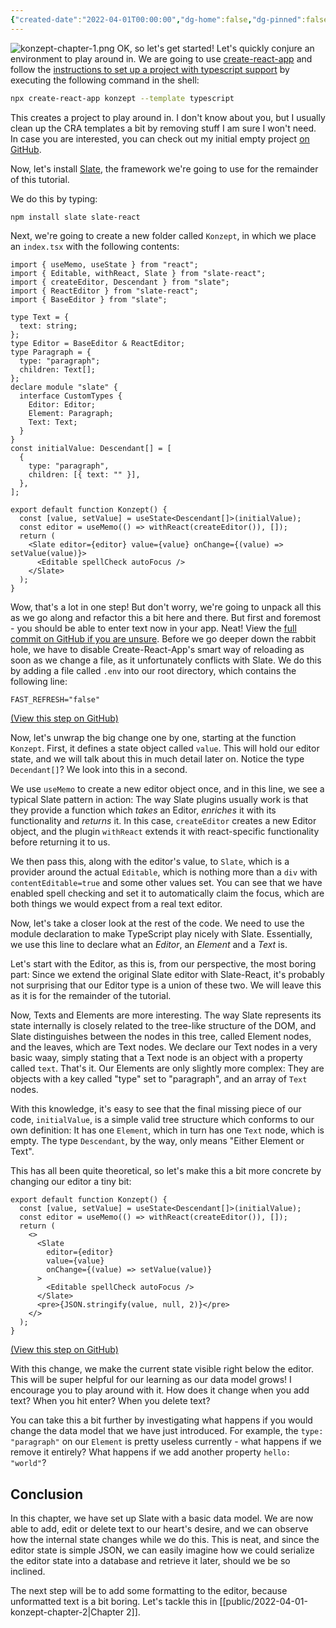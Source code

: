 ```yaml
---
{"created-date":"2022-04-01T00:00:00","dg-home":false,"dg-pinned":false,"dg-home-link":false,"dg-publish":true,"type":"post","dg-permalink":"/konzept-chapter-1/","disabled rules":["header-increment","yaml-title","yaml-title-alias","file-name-heading"],"title":"Konzept, Chapter 1: The Basics","aliases":["Konzept, Chapter 1: The Basics"],"linter-yaml-title-alias":"Konzept, Chapter 1: The Basics","updated-date":"2025-05-05T17:44:21","tags":["Tutorial","konzept"],"dg-path":"2022-04-01-konzept-chapter-1.md","permalink":"/konzept-chapter-1/","dgPassFrontmatter":true,"created":"2022-04-01T00:00:00","updated":"2025-05-05T17:44:21"}
---
```



![konzept-chapter-1.png](/img/user/attachments/konzept-chapter-1.png)
OK, so let's get started! Let's quickly conjure an environment to play around in. We are going to use [create-react-app](https://create-react-app.dev/docs/getting-started) and follow the [instructions to set up a project with typescript support](https://create-react-app.dev/docs/adding-typescript/) by executing the following command in the shell:

```bash
npx create-react-app konzept --template typescript
```

This creates a project to play around in. I don't know about you, but I usually clean up the CRA templates a bit by removing stuff I am sure I won't need. In case you are interested, you can check out my initial empty project [on GitHub](https://github.com/pflenker/konzept/tree/initial-setup).

Now, let's install [Slate](https://docs.slatejs.org/), the framework we're going to use for the remainder of this tutorial.

We do this by typing:
```bash
npm install slate slate-react
```

Next, we're going to create a new folder called `Konzept`, in which we place an `index.tsx` with the following contents:

```tsx
import { useMemo, useState } from "react";
import { Editable, withReact, Slate } from "slate-react";
import { createEditor, Descendant } from "slate";
import { ReactEditor } from "slate-react";
import { BaseEditor } from "slate";

type Text = {
  text: string;
};
type Editor = BaseEditor & ReactEditor;
type Paragraph = {
  type: "paragraph";
  children: Text[];
};
declare module "slate" {
  interface CustomTypes {
    Editor: Editor;
    Element: Paragraph;
    Text: Text;
  }
}
const initialValue: Descendant[] = [
  {
    type: "paragraph",
    children: [{ text: "" }],
  },
];

export default function Konzept() {
  const [value, setValue] = useState<Descendant[]>(initialValue);
  const editor = useMemo(() => withReact(createEditor()), []);
  return (
    <Slate editor={editor} value={value} onChange={(value) => setValue(value)}>
      <Editable spellCheck autoFocus />
    </Slate>
  );
}
```

Wow, that's a lot in one step! But don't worry, we're going to unpack all this as we go along and refactor this a bit here and there. But first and foremost - you should be able to enter text now in your app. Neat! View the [full commit on GitHub if you are unsure](https://github.com/pflenker/konzept/tree/add-slate).
Before we go deeper down the rabbit hole, we have to disable Create-React-App's smart way of reloading as soon as we change a file, as it unfortunately conflicts with Slate. We do this by adding a file called `.env` into our root directory, which contains the following line:

```
FAST_REFRESH="false"
```
[(View this step on GitHub)](https://github.com/pflenker/konzept/tree/add-dotenv)

Now, let's unwrap the big change one by one, starting at the function `Konzept`. First, it defines a state object called `value`. This will hold our editor state, and we will talk about this in much detail later on. Notice the type `Decendant[]`? We look into this in a second.

We use `useMemo` to create a new editor object once, and in this line, we see a typical Slate pattern in action: The way Slate plugins usually work is that they provide a function which _takes_ an Editor, _enriches_ it with its functionality and _returns_ it. In this case, `createEditor` creates a new Editor object, and the plugin `withReact` extends it with react-specific functionality before returning it to us.

We then pass this, along with the editor's value, to `Slate`, which is a provider around the actual `Editable`, which is nothing more than a `div` with `contentEditable=true` and some other values set. You can see that we have enabled spell checking and set it to automatically claim the focus, which are both things we would expect from a real text editor.

Now, let's take a closer look at the rest of the code. We need to use the module declaration to make TypeScript play nicely with Slate. Essentially, we use this line to declare what an _Editor_, an _Element_ and a _Text_ is.

Let's start with the Editor, as this is, from our perspective, the most boring part: Since we extend the original Slate editor with Slate-React, it's probably not surprising that our Editor type is a union of these two. We will leave this as it is for the remainder of the tutorial.

Now, Texts and Elements are more interesting. The way Slate represents its state internally is closely related to the tree-like structure of the DOM, and Slate distinguishes between the nodes in this tree, called Element nodes, and the leaves, which are Text nodes. We declare our Text nodes in a very basic waay, simply stating that a Text node is an object with a property called `text`. That's it. Our Elements are only slightly more complex: They are objects with a key called "type" set to "paragraph", and an array of `Text` nodes.  

With this knowledge, it's easy to see that the final missing piece of our code, `initialValue`, is a simple valid tree structure which conforms to our own definition: It has one `Element`, which in turn has one `Text` node, which is empty. The type `Descendant`, by the way, only means "Either Element or Text".

This has all been quite theoretical, so let's make this a bit more concrete by changing our editor a tiny bit:

```tsx
export default function Konzept() {
  const [value, setValue] = useState<Descendant[]>(initialValue);
  const editor = useMemo(() => withReact(createEditor()), []);
  return (
    <>
      <Slate
        editor={editor}
        value={value}
        onChange={(value) => setValue(value)}
      >
        <Editable spellCheck autoFocus />
      </Slate>
      <pre>{JSON.stringify(value, null, 2)}</pre>
    </>
  );
}
```
[(View this step on GitHub)](https://github.com/pflenker/konzept/tree/output-state)

With this change, we make the current state visible right below the editor. This will be super helpful for our learning as our data model grows! I encourage you to play around with it. How does it change when you add text? When you hit enter? When you delete text?

You can take this a bit further by investigating what happens if you would change the data model that we have just introduced. For example, the `type: "paragraph"` on our `Element` is pretty useless currently - what happens if we remove it entirely? What happens if we add another property `hello: "world"`?

## Conclusion
In this chapter, we have set up Slate with a basic data model. We are now able to add, edit or delete text to our heart's desire, and we can observe how the internal state changes while we do this. This is neat, and since the editor state is simple JSON, we can easily imagine how we could serialize the editor state into a database and retrieve it later, should we be so inclined.

The next step will be to add some formatting to the editor, because unformatted text is a bit boring. Let's tackle this in [[public/2022-04-01-konzept-chapter-2\|Chapter 2]].
